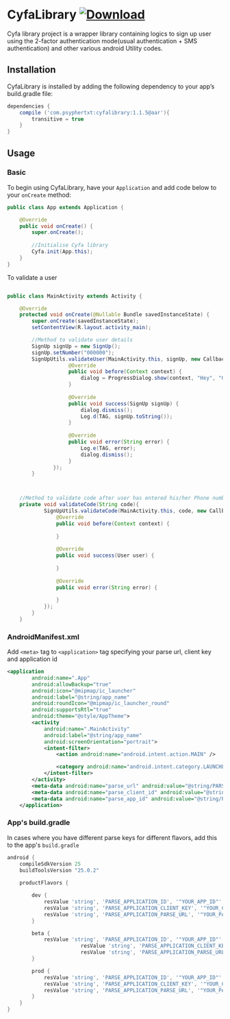 # CyfaLibrary [ ![Download](https://api.bintray.com/packages/psyphertxt/Cyfa/CyfaLibrary/images/download.svg?version=v1.1.5) ](https://bintray.com/psyphertxt/Cyfa/CyfaLibrary/v1.1.5/link)
Cyfa library project is a wrapper library containing logics to sign up user using the 2-factor authentication mode(usual authentication + SMS authentication) and other various android Utility codes.

## Installation
CyfaLibrary is installed by adding the following dependency to your app’s build.gradle file: 

```groovy
dependencies {
    compile ('com.psyphertxt:cyfalibrary:1.1.5@aar'){
        transitive = true
    }
}
```

## Usage
### Basic

To begin using CyfaLibrary, have your `Application` and add code below to your `onCreate` method:

```java
public class App extends Application {

    @Override
    public void onCreate() {
        super.onCreate();
        
        //Initialise Cyfa library
        Cyfa.init(App.this);
    }
}
```


To validate a user
```java

public class MainActivity extends Activity {

    @Override
    protected void onCreate(@Nullable Bundle savedInstanceState) {
        super.onCreate(savedInstanceState);
        setContentView(R.layout.activity_main);

        //Method to validate user details
        SignUp signUp = new SignUp();
        signUp.setNumber("000000");
        SignUpUtils.validateUser(MainActivity.this, signUp, new CallbackListener.onCompletionListener() {
                    @Override
                    public void before(Context context) {
                        dialog = ProgressDialog.show(context, "Hey", "Ok I agree");
                    }
        
                    @Override
                    public void success(SignUp signUp) {
                        dialog.dismiss();
                        Log.d(TAG, signUp.toString());
                    }
                    
                    @Override
                    public void error(String error) {
                        Log.e(TAG, error);
                        dialog.dismiss();
                    }
               });
        }



    //Method to validate code after user has entered his/her Phone number
    private void validateCode(String code){
            SignUpUtils.validateCode(MainActivity.this, code, new CallbackListener.onUserCompletionListener() {
                @Override
                public void before(Context context) {
    
                }
    
                @Override
                public void success(User user) {
    
                }
    
                @Override
                public void error(String error) {
    
                }
            });
        }
    }
```
### AndroidManifest.xml
Add `<meta>` tag to `<application>` tag specifying your parse url, client key and application id
```xml
<application
        android:name=".App"
        android:allowBackup="true"
        android:icon="@mipmap/ic_launcher"
        android:label="@string/app_name"
        android:roundIcon="@mipmap/ic_launcher_round"
        android:supportsRtl="true"
        android:theme="@style/AppTheme">
        <activity
            android:name=".MainActivity"
            android:label="@string/app_name"
            android:screenOrientation="portrait">
            <intent-filter>
                <action android:name="android.intent.action.MAIN" />

                <category android:name="android.intent.category.LAUNCHER" />
            </intent-filter>
        </activity>
        <meta-data android:name="parse_url" android:value="@string/PARSE_APPLICATION_PARSE_URL" />
        <meta-data android:name="parse_client_id" android:value="@string/PARSE_APPLICATION_CLIENT_KEY" />
        <meta-data android:name="parse_app_id" android:value="@string/PARSE_APPLICATION_ID" />
    </application>
```

### App's build.gradle

In cases where you have different parse keys for different flavors, add this to the app's `build.gradle`
```groovy
android {
    compileSdkVersion 25
    buildToolsVersion "25.0.2"
    
    productFlavors {

        dev {
            resValue 'string', 'PARSE_APPLICATION_ID', '"YOUR_APP_ID"'
            resValue 'string', 'PARSE_APPLICATION_CLIENT_KEY', '"YOUR_CLIENT_KEY"'
            resValue 'string', 'PARSE_APPLICATION_PARSE_URL', '"YOUR_PARSE_URL"'
        }

        beta {
            resValue 'string', 'PARSE_APPLICATION_ID', '"YOUR_APP_ID"'
                        resValue 'string', 'PARSE_APPLICATION_CLIENT_KEY', '"YOUR_CLIENT_KEY"'
                        resValue 'string', 'PARSE_APPLICATION_PARSE_URL', '"YOUR_PARSE_URL"'
        }

        prod {
            resValue 'string', 'PARSE_APPLICATION_ID', '"YOUR_APP_ID"'
            resValue 'string', 'PARSE_APPLICATION_CLIENT_KEY', '"YOUR_CLIENT_KEY"'
            resValue 'string', 'PARSE_APPLICATION_PARSE_URL', '"YOUR_PARSE_URL"'
        }
    }
}
```

